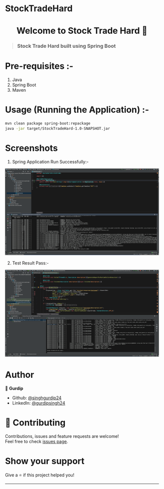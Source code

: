 # StockTradeHard

<h1 align="center">Welcome to Stock Trade Hard 👋  <a href="https://github.com/singhgurdip24/StockTradeHard" target="_blank"></a></h1>

> ### Stock Trade Hard built using Spring Boot

# Pre-requisites :-
1. Java
2. Spring Boot
3. Maven

# Usage (Running the Application) :-
```sh
mvn clean package spring-boot:repackage
java -jar target/StockTradeHard-1.0-SNAPSHOT.jar
```

# Screenshots
1) Spring Application Run Successfully:-

![alt text](https://github.com/singhgurdip24/StockTradeHard/blob/master/images/Screenshot2?raw=true)

2) Test Result Pass:-

![alt text](https://github.com/singhgurdip24/StockTradeHard/blob/master/images/Screenshot1?raw=true)

# Author

👤 **Gurdip**

* Github: [@singhgurdip24](https://github.com/singhgurdip24)
* LinkedIn: [@gurdipsingh24](https://www.linkedin.com/in/gurdipsingh24/)

# 🤝 Contributing

Contributions, issues and feature requests are welcome!<br />Feel free to check [issues page](https://github.com/singhgurdip24/StockTradeHard/issues).

# Show your support

Give a ⭐️ if this project helped you!

***

